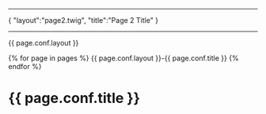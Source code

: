 ***
{
    "layout":"page2.twig",
    "title":"Page 2 Title"
}
***

{{ page.conf.layout }}

{% for page in pages %}
  {{ page.conf.layout }}-{{ page.conf.title }}
{% endfor %}

# {{ page.conf.title }}
